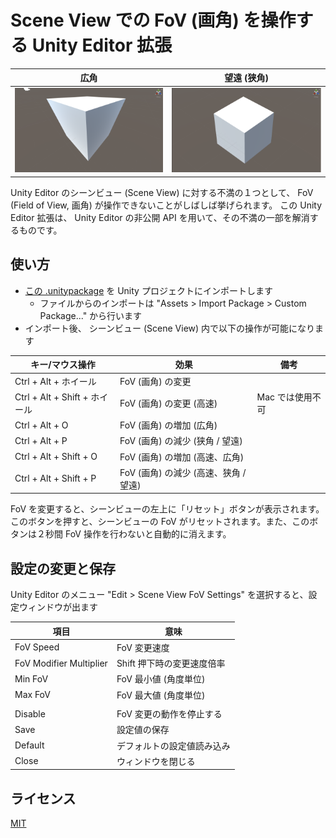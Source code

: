 ﻿# Scene View での FoV (画角) を操作する Unity Editor 拡張

|広角				|望遠 (狭角)				|
|--------------------		|-------------------------		|
|![WideFov](images/WideFov.png)	|![NarrowFov](images/NarrowFov.png)	|

Unity Editor のシーンビュー (Scene View) に対する不満の１つとして、 FoV (Field of View, 画角) が操作できないことがしばしば挙げられます。
この Unity Editor 拡張は、 Unity Editor の非公開 API を用いて、その不満の一部を解消するものです。


## 使い方

- [この .unitypackage](https://github.com/t-mat/UnitySceneViewFovControl/releases/download/0.1.2/SceneViewFovControl.unitypackage) を Unity プロジェクトにインポートします
    - ファイルからのインポートは "Assets > Import Package > Custom Package..." から行います
- インポート後、 シーンビュー (Scene View) 内で以下の操作が可能になります

|キー/マウス操作		|効果					|備考			|
|--------------------		|-------------------------		|----			|
|Ctrl + Alt + ホイール		|FoV (画角) の変更			|			|
|Ctrl + Alt + Shift + ホイール	|FoV (画角) の変更 (高速)		|Mac では使用不可	|
|Ctrl + Alt + O			|FoV (画角) の増加 (広角)		|			|
|Ctrl + Alt + P			|FoV (画角) の減少 (狭角 / 望遠)	|			|
|Ctrl + Alt + Shift + O		|FoV (画角) の増加 (高速、広角)		|			|
|Ctrl + Alt + Shift + P		|FoV (画角) の減少 (高速、狭角 / 望遠)	|			|

FoV を変更すると、シーンビューの左上に「リセット」ボタンが表示されます。
このボタンを押すと、シーンビューの FoV がリセットされます。また、このボタンは２秒間 FoV 操作を行わないと自動的に消えます。


## 設定の変更と保存

Unity Editor のメニュー "Edit > Scene View FoV Settings" を選択すると、設定ウィンドウが出ます

|項目				|意味					|
|--------------------		|-------------------------		|
|FoV Speed			|FoV 変更速度				|
|FoV <Shift> Modifier Multiplier|Shift 押下時の変更速度倍率		|
|Min FoV			|FoV 最小値 (角度単位)			|
|Max FoV			|FoV 最大値 (角度単位)			|
|				|					|
|Disable			|FoV 変更の動作を停止する		|
|Save				|設定値の保存				|
|Default			|デフォルトの設定値読み込み		|
|Close				|ウィンドウを閉じる			|


## ライセンス

[MIT](LICENSE.txt)
